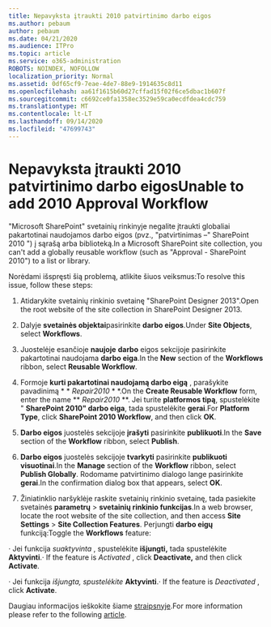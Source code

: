 ```yaml
---
title: Nepavyksta įtraukti 2010 patvirtinimo darbo eigos
ms.author: pebaum
author: pebaum
ms.date: 04/21/2020
ms.audience: ITPro
ms.topic: article
ms.service: o365-administration
ROBOTS: NOINDEX, NOFOLLOW
localization_priority: Normal
ms.assetid: 0df65cf9-7eae-4de7-88e9-1914635c8d11
ms.openlocfilehash: aa61f1615b60d27cffad15f02f6ce5dbac1b607f
ms.sourcegitcommit: c6692ce0fa1358ec3529e59ca0ecdfdea4cdc759
ms.translationtype: MT
ms.contentlocale: lt-LT
ms.lasthandoff: 09/14/2020
ms.locfileid: "47699743"
---
```

# <a name="unable-to-add-2010-approval-workflow"></a><span data-ttu-id="448e5-102">Nepavyksta įtraukti 2010 patvirtinimo darbo eigos</span><span class="sxs-lookup"><span data-stu-id="448e5-102">Unable to add 2010 Approval Workflow</span></span>

<span data-ttu-id="448e5-103">"Microsoft SharePoint" svetainių rinkinyje negalite įtraukti globaliai pakartotinai naudojamos darbo eigos (pvz., "patvirtinimas –" SharePoint 2010 ") į sąrašą arba biblioteką.</span><span class="sxs-lookup"><span data-stu-id="448e5-103">In a Microsoft SharePoint site collection, you can't add a globally reusable workflow (such as "Approval - SharePoint 2010") to a list or library.</span></span>
  
<span data-ttu-id="448e5-104">Norėdami išspręsti šią problemą, atlikite šiuos veiksmus:</span><span class="sxs-lookup"><span data-stu-id="448e5-104">To resolve this issue, follow these steps:</span></span> 
  
1. <span data-ttu-id="448e5-105">Atidarykite svetainių rinkinio svetainę "SharePoint Designer 2013".</span><span class="sxs-lookup"><span data-stu-id="448e5-105">Open the root website of the site collection in SharePoint Designer 2013.</span></span>
  
2. <span data-ttu-id="448e5-106">Dalyje **svetainės objektai**pasirinkite **darbo eigos**.</span><span class="sxs-lookup"><span data-stu-id="448e5-106">Under **Site Objects**, select **Workflows**.</span></span> 
  
3. <span data-ttu-id="448e5-107">Juostelėje esančioje **naujoje** **darbo** eigos sekcijoje pasirinkite pakartotinai naudojama **darbo eiga**.</span><span class="sxs-lookup"><span data-stu-id="448e5-107">In the **New** section of the **Workflows** ribbon, select **Reusable Workflow**.</span></span> 
  
4. <span data-ttu-id="448e5-108">Formoje **kurti pakartotinai naudojamą darbo eigą** , parašykite pavadinimą \* \* *Repair2010* \* \*.</span><span class="sxs-lookup"><span data-stu-id="448e5-108">On the **Create Reusable Workflow** form, enter the name \*\* *Repair2010* \*\*.</span></span> <span data-ttu-id="448e5-109">Jei turite **platformos tipą**, spustelėkite " **SharePoint 2010" darbo eiga**, tada spustelėkite **gerai**.</span><span class="sxs-lookup"><span data-stu-id="448e5-109">For **Platform Type**, click **SharePoint 2010 Workflow**, and then click **OK**.</span></span> 
  
1. <span data-ttu-id="448e5-110">**Darbo eigos** juostelės sekcijoje **įrašyti** pasirinkite **publikuoti**.</span><span class="sxs-lookup"><span data-stu-id="448e5-110">In the **Save** section of the **Workflow** ribbon, select **Publish**.</span></span> 
  
2. <span data-ttu-id="448e5-111">**Darbo eigos** juostelės sekcijoje **tvarkyti** pasirinkite **publikuoti visuotinai**.</span><span class="sxs-lookup"><span data-stu-id="448e5-111">In the **Manage** section of the **Workflow** ribbon, select **Publish Globally**.</span></span> <span data-ttu-id="448e5-112">Rodomame patvirtinimo dialogo lange pasirinkite **gerai**.</span><span class="sxs-lookup"><span data-stu-id="448e5-112">In the confirmation dialog box that appears, select **OK**.</span></span> 
  
3. <span data-ttu-id="448e5-113">Žiniatinklio naršyklėje raskite svetainių rinkinio svetainę, tada pasiekite svetainės **parametrų** \> **svetainių rinkinio funkcijas**.</span><span class="sxs-lookup"><span data-stu-id="448e5-113">In a web browser, locate the root website of the site collection, and then access **Site Settings** \> **Site Collection Features**.</span></span> <span data-ttu-id="448e5-114">Perjungti **darbo eigų** funkciją:</span><span class="sxs-lookup"><span data-stu-id="448e5-114">Toggle the **Workflows** feature:</span></span> 
  
<span data-ttu-id="448e5-115">· Jei funkcija  *suaktyvinta*  , spustelėkite **išjungti,** tada spustelėkite **Aktyvinti**.</span><span class="sxs-lookup"><span data-stu-id="448e5-115">· If the feature is  *Activated*  , click **Deactivate,** and then click **Activate**.</span></span> 
  
<span data-ttu-id="448e5-116">· Jei funkcija  *išjungta, spustelėkite* **Aktyvinti**.</span><span class="sxs-lookup"><span data-stu-id="448e5-116">· If the feature is  *Deactivated*  , click **Activate**.</span></span> 
  
<span data-ttu-id="448e5-117">Daugiau informacijos ieškokite šiame [straipsnyje](https://go.microsoft.com/fwlink/?linkid=2047770&amp;clcid=0x409).</span><span class="sxs-lookup"><span data-stu-id="448e5-117">For more information please refer to the following [article](https://go.microsoft.com/fwlink/?linkid=2047770&amp;clcid=0x409).</span></span>
  

